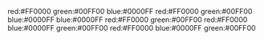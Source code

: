 red:#FF0000 
green:#00FF00 
blue:#0000FF 
red:#FF0000 
green:#00FF00 
blue:#0000FF 
blue:#0000FF 
red:#FF0000 
green:#00FF00 
red:#FF0000 
blue:#0000FF 
green:#00FF00 
red:#FF0000 
blue:#0000FF 
green:#00FF00 
